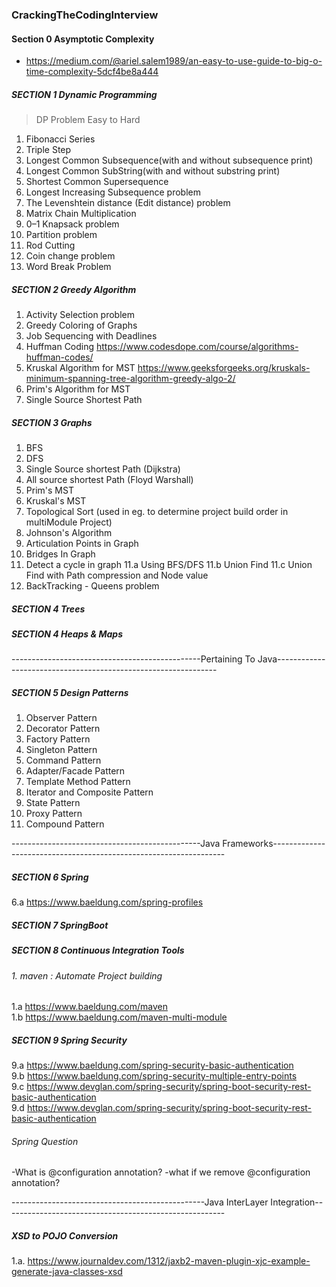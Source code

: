 ### CrackingTheCodingInterview
#### Section 0 Asymptotic Complexity  
 * https://medium.com/@ariel.salem1989/an-easy-to-use-guide-to-big-o-time-complexity-5dcf4be8a444
##### SECTION 1 Dynamic Programming

> DP Problem Easy to Hard

1. Fibonacci Series
2.  Triple Step
3. Longest Common Subsequence(with and without subsequence print)
4.  Longest Common SubString(with and without substring print)
5.  Shortest Common Supersequence
6.  Longest Increasing Subsequence problem
7. The Levenshtein distance (Edit distance) problem
8.  Matrix Chain Multiplication
9.  0–1 Knapsack problem
10.  Partition problem
11.  Rod Cutting
12.  Coin change problem
13.  Word Break Problem

##### SECTION 2 Greedy Algorithm
1. Activity Selection problem
2. Greedy Coloring of Graphs
3. Job Sequencing with Deadlines
4. Huffman Coding https://www.codesdope.com/course/algorithms-huffman-codes/
5. Kruskal Algorithm for MST https://www.geeksforgeeks.org/kruskals-minimum-spanning-tree-algorithm-greedy-algo-2/
6. Prim's Algorithm for MST
7. Single Source Shortest Path
##### SECTION 3 Graphs
1. BFS
2. DFS
3. Single Source shortest Path (Dijkstra)
4. All source shortest Path (Floyd Warshall)
5. Prim's MST
6. Kruskal's MST
7. Topological Sort (used in eg. to determine project build order in multiModule Project)
8. Johnson's Algorithm
9. Articulation Points in Graph
10. Bridges In Graph
11. Detect a cycle in graph
  11.a Using BFS/DFS
  11.b Union Find 
  11.c Union Find with Path compression and Node value
12. BackTracking - Queens problem

##### SECTION 4 Trees
##### SECTION 4 Heaps & Maps


-----------------------------------------------Pertaining To Java---------------------------------------------------------------
##### SECTION 5 Design Patterns
1. Observer Pattern
2. Decorator Pattern
3. Factory Pattern
4. Singleton Pattern
5. Command Pattern
6. Adapter/Facade Pattern
7. Template Method Pattern
8. Iterator and Composite Pattern
9. State Pattern
10. Proxy Pattern
11. Compound Pattern


-----------------------------------------------Java Frameworks------------------------------------------------------------------
##### SECTION 6 Spring
6.a https://www.baeldung.com/spring-profiles
##### SECTION 7 SpringBoot
##### SECTION 8 Continuous Integration Tools
###### 1. maven : Automate Project building
1.a https://www.baeldung.com/maven <br />
1.b https://www.baeldung.com/maven-multi-module <br />
##### SECTION 9 Spring Security 
  9.a https://www.baeldung.com/spring-security-basic-authentication <br />
  9.b https://www.baeldung.com/spring-security-multiple-entry-points <br />
  9.c https://www.devglan.com/spring-security/spring-boot-security-rest-basic-authentication  <br />
  9.d https://www.devglan.com/spring-security/spring-boot-security-rest-basic-authentication
  
###### Spring Question
  -What is @configuration annotation?
  -what if we remove @configuration annotation?

------------------------------------------------Java InterLayer Integration-------------------------------------------------------
##### XSD to POJO Conversion
1.a. https://www.journaldev.com/1312/jaxb2-maven-plugin-xjc-example-generate-java-classes-xsd
